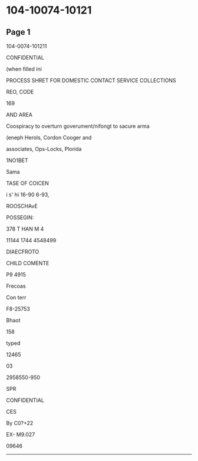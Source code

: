 # 104-10074-10121

## Page 1

104-0074-101211

CONFIDENTIAL

(when filled ini

PROCESS SHRET FOR DOMESTIC CONTACT SERVICE COLLECTIONS

REO, CODE

169

AND AREA

Coospiracy to overturn goverument/nifongt to sacure arma

(eneph Herols, Cordon Cooger and

associates, Ops-Locks, Plorida

1NO1BEТ

Sama

TASE OF COICEN

i s' hi 16-90 6-93,

ROOSCHAvE

POSSEGIN:

378 T HAN M 4

11144 1744 4548499

DIAECFROTO

CHILD COMENTE

P9 4915

Frecoas

Con terr

F8-25753

Bhaot

158

typed

12465

03

2958550-950

SPR

CONFIDENTIAL

CES

By C0?+22

EX- M9.027

09646

---

